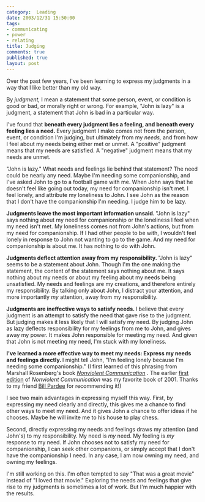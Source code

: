 ```yaml
--- 
category:  Leading
date: 2003/12/31 15:50:00
tags: 
- communicating
- power
- relating
title: Judging
comments: true
published: true
layout: post
---
```


<p> Over the past few years, I've been learning to express my judgments in a way that I like better than my old way. </p>
<p> By <em>judgment,</em> I mean a statement that some person, event, or condition is good or bad, or morally right or wrong. For example, "John is lazy" is a judgment, a statement that John is bad in a particular way. </p>
<p> I've found that <strong> beneath every judgment lies a feeling, and beneath every feeling lies a need. </strong> Every judgment I make comes not from the person, event, or condition I'm judging, but ultimately from my <em>needs,</em> and from how I feel about my needs being either met or unmet. A "positive" judgment means that my needs are satisfied. A "negative" judgment means that my needs are unmet. </p>
<p> "John is lazy." What needs and feelings lie behind that statement? The need could be nearly any need. Maybe I'm needing some companionship, and I've asked John to go to a football game with me. When John says that he doesn't feel like going out today, my need for companionship isn't met. I feel lonely, and attribute my loneliness to John. I see John as the reason that I don't have the companionship I'm needing. I judge him to be lazy. </p>
<p>
<strong> Judgments leave the most important information unsaid. </strong> "John is lazy" says nothing about my need for companionship or the loneliness I feel when my need isn't met. My loneliness comes not from John's actions, but from my need for companionship. If I had other people to be with, I wouldn't feel lonely in response to John not wanting to go to the game. And my need for companionship is about me. It has nothing to do with John. </p>
<p>
<strong> Judgments deflect attention away from my responsibility. </strong> "John is lazy" seems to be a statement about John. Though I'm the one making the statement, the content of the statement says nothing about me. It says nothing about my needs or about my feeling about my needs being unsatisfied. My needs and feelings are my creations, and therefore entirely my responsibility. By talking only about John, I distract your attention, and more importantly <em>my</em> attention, away from my responsibility. </p>
<p>
<strong> Judgments are ineffective ways to satisfy needs. </strong> I believe that every judgment is an attempt to satisfy the need that gave rise to the judgment. But judging makes it less likely that I will satisfy my need. By judging John as lazy deflects responsibility for my feelings from me to John, and gives away my power. It makes John responsible for meeting my need. And given that John is not meeting my need, I'm stuck with my loneliness. </p>
<p>
<strong> I've learned a more effective way to meet my needs: Express my needs and feelings directly. </strong> I might tell John, "I'm feeling lonely because I'm needing some companionship." (I first learned of this phrasing from Marshall Rosenberg's book  <em>
<a href="http://www.amazon.com/exec/obidos/ASIN/1892005034/dalehemer-20">Nonviolent Communication</a>
</em>.  The earlier <a href="http://www.amazon.com/exec/obidos/ASIN/1892005026/dalehemer-20">first edition</a> of <em>Nonviolent Communication</em> was my favorite book of 2001. Thanks to my friend <a href="http://www.pardee-quality-methods.com/">Bill Pardee</a> for recommending it!) </p>
<p> I see two main advantages in expressing myself this way. First, by expressing my need clearly and directly, this gives me a chance to find other ways to meet my need. And it gives John a chance to offer ideas if he chooses. Maybe he will invite me to his house to play chess. </p>
<p> Second, directly expressing my needs and feelings draws my attention (and John's) to my responsibility. My need is <em>my</em> need. My feeling is <em>my</em> response to my need. If John chooses not to satisfy my need for companionship, I can seek other companions, or simply accept that I don't have the companionship I need. In any case, I am now owning my need, and owning my feelings. </p>
<p> I'm still working on this. I'm often tempted to say "That was a great movie" instead of "I loved that movie." Exploring the needs and feelings that give rise to my judgments is sometimes a lot of work. But I'm much happier with the results. </p>
